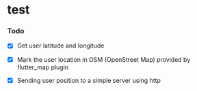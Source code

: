 # test

### Todo
- [x] Get user latitude and longitude
- [x] Mark the user location in OSM (OpenStreet Map) provided by flutter_map plugin
- [x] Sending user position to a simple server using http



